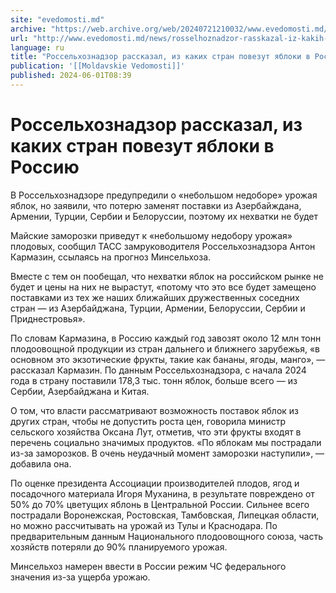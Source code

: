 ```yaml
---
site: "evedomosti.md"
archive: "https://web.archive.org/web/20240721210032/www.evedomosti.md/news/rosselhoznadzor-rasskazal-iz-kakih-stran-povezut-yabloki-v-r"
url: "http://www.evedomosti.md/news/rosselhoznadzor-rasskazal-iz-kakih-stran-povezut-yabloki-v-r"
language: ru
title: "Россельхознадзор рассказал, из каких стран повезут яблоки в Россию"
publication: '[[Moldavskie Vedomosti]]'
published: 2024-06-01T08:39
---
```


# Россельхознадзор рассказал, из каких стран повезут яблоки в Россию

В Россельхознадзоре предупредили о «небольшом недоборе» урожая яблок, но заявили, что потерю заменят поставки из Азербайждана, Армении, Турции, Сербии и Белоруссии, поэтому их нехватки не будет

Майские заморозки приведут к «небольшому недобору урожая» плодовых, сообщил ТАСС замруководителя Россельхознадзора Антон Кармазин, ссылаясь на прогноз Минсельхоза.

Вместе с тем он пообещал, что нехватки яблок на российском рынке не будет и цены на них не вырастут, «потому что это все будет замещено поставками из тех же наших ближайших дружественных соседних стран — из Азербайджана, Турции, Армении, Белоруссии, Сербии и Приднестровья».

По словам Кармазина, в Россию каждый год завозят около 12 млн тонн плодоовощной продукции из стран дальнего и ближнего зарубежья, «в основном это экзотические фрукты, такие как бананы, ягоды, манго», — рассказал Кармазин. По данным Россельхознадзора, с начала 2024 года в страну поставили 178,3 тыс. тонн яблок, больше всего — из Сербии, Азербайджана и Китая.

О том, что власти рассматривают возможность поставок яблок из других стран, чтобы не допустить роста цен, говорила министр сельского хозяйства Оксана Лут, отметив, что эти фрукты входят в перечень социально значимых продуктов. «По яблокам мы пострадали из-за заморозков. В очень неудачный момент заморозки наступили», — добавила она.

По оценке президента Ассоциации производителей плодов, ягод и посадочного материала Игоря Муханина, в результате повреждено от 50% до 70% цветущих яблонь в Центральной России. Сильнее всего пострадали Воронежская, Ростовская, Тамбовская, Липецкая области, но можно рассчитывать на урожай из Тулы и Краснодара. По предварительным данным Национального плодоовощного союза, часть хозяйств потеряли до 90% планируемого урожая.

Минсельхоз намерен ввести в России режим ЧС федерального значения из-за ущерба урожаю.